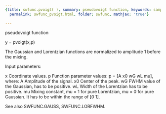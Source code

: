 ```yaml
---
{title: swfunc.pvoigt( ), summary: pseudovoigt function, keywords: sample, sidebar: sw_sidebar,
  permalink: swfunc_pvoigt.html, folder: swfunc, mathjax: 'true'}

---
```

pseudovoigt function
 
y = pvoigt(x,p)
 
The Gaussian and Lorentzian functions are normalized to amplitude 1
before the mixing.
 
Input parameters:
 
x     Coordinate values.
p 	Function parameter values: p = [A x0 wG wL mu], where:
          A       Amplitude of the signal.
          x0      Center of the peak.
          wG      FWHM value of the Gaussian, has to be positive.
          wL      Width of the Lorentzian has to be positive.
          mu      Mixing constant, mu = 1 for pure Lorentzian, mu = 0 for
                  pure Gaussian. It has to be within the range of [0 1].
 
See also SWFUNC.GAUSS, SWFUNC.LORFWHM.
